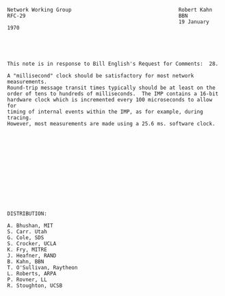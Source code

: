     Network Working Group                                   Robert Kahn
    RFC-29                                                  BBN
                                                            19 January 1970





    This note is in response to Bill English's Request for Comments:  28.

    A "millisecond" clock should be satisfactory for most network measurements.
    Round-trip message transit times typically should be at least on the
    order of tens to hundreds of milliseconds.  The IMP contains a 16-bit
    hardware clock which is incremented every 100 microseconds to allow for
    timing of internal events within the IMP, as for example, during tracing.
    However, most measurements are made using a 25.6 ms. software clock.














    DISTRIBUTION:

    A. Bhushan, MIT
    S. Carr. Utah
    G. Cole, SDS
    S. Crocker, UCLA
    K. Fry, MITRE
    J. Heafner, RAND
    B. Kahn, BBN
    T. O'Sullivan, Raytheon
    L. Roberts, ARPA
    P. Rovner, LL
    R. Stoughton, UCSB
